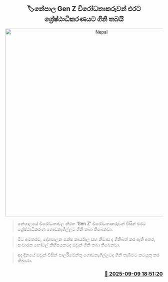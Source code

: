 <p align='center'><b><h2 align='center' title='Nepal's Gen Z protesters set fire to the country's Supreme Court'>🏷නේපාල Gen Z විරෝධතාකරුවන් එරට ශ්‍රේෂ්ඨාධිකරණයට ගිනි තබයි</h2></b></p>
<p align='center'><img src='https://helakuru.sgp1.cdn.digitaloceanspaces.com/esana/images/lib/n-su.jpg' width='600' alt='Nepal's Gen Z protesters set fire to the country's Supreme Court'></p>

> නේපාලයේ විරෝධතාවල නිරත ‘Gen Z’ විරෝධතාකරුවන් විසින් එරට ශ්‍රේෂ්ඨාධිකරණ ගොඩනැගිල්ලට ගිනි තබා තිබෙනවා.

> මීට අමතරව, දේශපාලන පක්ෂ කාර්යාල සහ නිවාස ද ගිනිබත් කර ඇති අතර, සංචාරක හෝටල් කිහිපයකටද ඔවුන් ගිනි තබා තිබෙනවා.

> අද දිනයේ ඔවුන් විසින් පාර්ලිමේන්තු ගොඩනැගිල්ලටද ගිනි තැබීමට කටයුතු කර තිබුණා.



<h3 align='right'><a href='https://www.helakuru.lk/esana/p/113468/'>📅 2025-09-09 18:51:20</a></h3>
